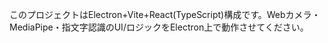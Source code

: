 <!-- Use this file to provide workspace-specific custom instructions to Copilot. For more details, visit https://code.visualstudio.com/docs/copilot/copilot-customization#_use-a-githubcopilotinstructionsmd-file -->

このプロジェクトはElectron+Vite+React(TypeScript)構成です。Webカメラ・MediaPipe・指文字認識のUI/ロジックをElectron上で動作させてください。

